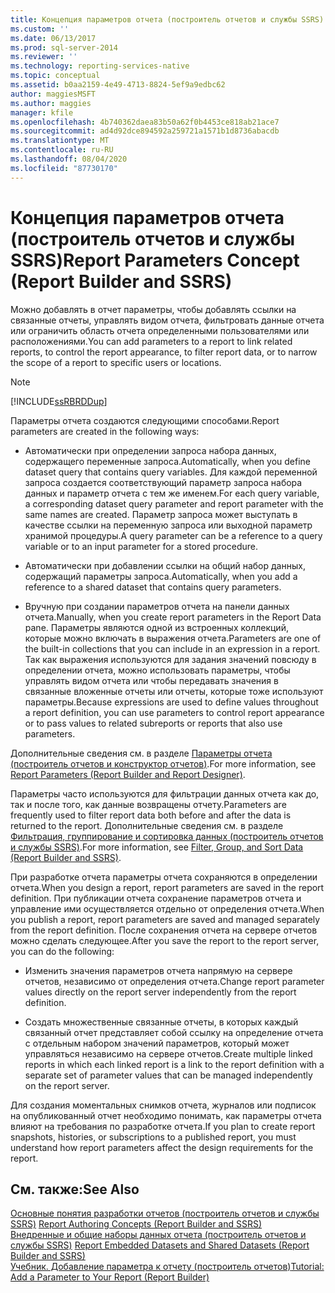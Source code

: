 ```yaml
---
title: Концепция параметров отчета (построитель отчетов и службы SSRS) | Документация Майкрософт
ms.custom: ''
ms.date: 06/13/2017
ms.prod: sql-server-2014
ms.reviewer: ''
ms.technology: reporting-services-native
ms.topic: conceptual
ms.assetid: b0aa2159-4e49-4713-8824-5ef9a9edbc62
author: maggiesMSFT
ms.author: maggies
manager: kfile
ms.openlocfilehash: 4b740362daea83b50a62f0b4453ce818ab21ace7
ms.sourcegitcommit: ad4d92dce894592a259721a1571b1d8736abacdb
ms.translationtype: MT
ms.contentlocale: ru-RU
ms.lasthandoff: 08/04/2020
ms.locfileid: "87730170"
---
```

# <a name="report-parameters-concept-report-builder-and-ssrs"></a><span data-ttu-id="5e9d6-102">Концепция параметров отчета (построитель отчетов и службы SSRS)</span><span class="sxs-lookup"><span data-stu-id="5e9d6-102">Report Parameters Concept (Report Builder and SSRS)</span></span>
  <span data-ttu-id="5e9d6-103">Можно добавлять в отчет параметры, чтобы добавлять ссылки на связанные отчеты, управлять видом отчета, фильтровать данные отчета или ограничить область отчета определенными пользователями или расположениями.</span><span class="sxs-lookup"><span data-stu-id="5e9d6-103">You can add parameters to a report to link related reports, to control the report appearance, to filter report data, or to narrow the scope of a report to specific users or locations.</span></span>  
  
> [!NOTE]  
>  [!INCLUDE[ssRBRDDup](../../includes/ssrbrddup-md.md)]  
  
 <span data-ttu-id="5e9d6-104">Параметры отчета создаются следующими способами.</span><span class="sxs-lookup"><span data-stu-id="5e9d6-104">Report parameters are created in the following ways:</span></span>  
  
-   <span data-ttu-id="5e9d6-105">Автоматически при определении запроса набора данных, содержащего переменные запроса.</span><span class="sxs-lookup"><span data-stu-id="5e9d6-105">Automatically, when you define dataset query that contains query variables.</span></span> <span data-ttu-id="5e9d6-106">Для каждой переменной запроса создается соответствующий параметр запроса набора данных и параметр отчета с тем же именем.</span><span class="sxs-lookup"><span data-stu-id="5e9d6-106">For each query variable, a corresponding dataset query parameter and report parameter with the same names are created.</span></span> <span data-ttu-id="5e9d6-107">Параметр запроса может выступать в качестве ссылки на переменную запроса или выходной параметр хранимой процедуры.</span><span class="sxs-lookup"><span data-stu-id="5e9d6-107">A query parameter can be a reference to a query variable or to an input parameter for a stored procedure.</span></span>  
  
-   <span data-ttu-id="5e9d6-108">Автоматически при добавлении ссылки на общий набор данных, содержащий параметры запроса.</span><span class="sxs-lookup"><span data-stu-id="5e9d6-108">Automatically, when you add a reference to a shared dataset that contains query parameters.</span></span>  
  
-   <span data-ttu-id="5e9d6-109">Вручную при создании параметров отчета на панели данных отчета.</span><span class="sxs-lookup"><span data-stu-id="5e9d6-109">Manually, when you create report parameters in the Report Data pane.</span></span> <span data-ttu-id="5e9d6-110">Параметры являются одной из встроенных коллекций, которые можно включать в выражения отчета.</span><span class="sxs-lookup"><span data-stu-id="5e9d6-110">Parameters are one of the built-in collections that you can include in an expression in a report.</span></span> <span data-ttu-id="5e9d6-111">Так как выражения используются для задания значений повсюду в определении отчета, можно использовать параметры, чтобы управлять видом отчета или чтобы передавать значения в связанные вложенные отчеты или отчеты, которые тоже используют параметры.</span><span class="sxs-lookup"><span data-stu-id="5e9d6-111">Because expressions are used to define values throughout a report definition, you can use parameters to control report appearance or to pass values to related subreports or reports that also use parameters.</span></span>  
  
 <span data-ttu-id="5e9d6-112">Дополнительные сведения см. в разделе [Параметры отчета (построитель отчетов и конструктор отчетов)](report-parameters-report-builder-and-report-designer.md).</span><span class="sxs-lookup"><span data-stu-id="5e9d6-112">For more information, see [Report Parameters &#40;Report Builder and Report Designer&#41;](report-parameters-report-builder-and-report-designer.md).</span></span>  
  
 <span data-ttu-id="5e9d6-113">Параметры часто используются для фильтрации данных отчета как до, так и после того, как данные возвращены отчету.</span><span class="sxs-lookup"><span data-stu-id="5e9d6-113">Parameters are frequently used to filter report data both before and after the data is returned to the report.</span></span> <span data-ttu-id="5e9d6-114">Дополнительные сведения см. в разделе [Фильтрация, группирование и сортировка данных (построитель отчетов и службы SSRS)](filter-group-and-sort-data-report-builder-and-ssrs.md).</span><span class="sxs-lookup"><span data-stu-id="5e9d6-114">For more information, see [Filter, Group, and Sort Data &#40;Report Builder and SSRS&#41;](filter-group-and-sort-data-report-builder-and-ssrs.md).</span></span>  
  
 <span data-ttu-id="5e9d6-115">При разработке отчета параметры отчета сохраняются в определении отчета.</span><span class="sxs-lookup"><span data-stu-id="5e9d6-115">When you design a report, report parameters are saved in the report definition.</span></span> <span data-ttu-id="5e9d6-116">При публикации отчета сохранение параметров отчета и управление ими осуществляется отдельно от определения отчета.</span><span class="sxs-lookup"><span data-stu-id="5e9d6-116">When you publish a report, report parameters are saved and managed separately from the report definition.</span></span> <span data-ttu-id="5e9d6-117">После сохранения отчета на сервере отчетов можно сделать следующее.</span><span class="sxs-lookup"><span data-stu-id="5e9d6-117">After you save the report to the report server, you can do the following:</span></span>  
  
-   <span data-ttu-id="5e9d6-118">Изменить значения параметров отчета напрямую на сервере отчетов, независимо от определения отчета.</span><span class="sxs-lookup"><span data-stu-id="5e9d6-118">Change report parameter values directly on the report server independently from the report definition.</span></span>  
  
-   <span data-ttu-id="5e9d6-119">Создать множественные связанные отчеты, в которых каждый связанный отчет представляет собой ссылку на определение отчета с отдельным набором значений параметров, который может управляться независимо на сервере отчетов.</span><span class="sxs-lookup"><span data-stu-id="5e9d6-119">Create multiple linked reports in which each linked report is a link to the report definition with a separate set of parameter values that can be managed independently on the report server.</span></span>  
  
 <span data-ttu-id="5e9d6-120">Для создания моментальных снимков отчета, журналов или подписок на опубликованный отчет необходимо понимать, как параметры отчета влияют на требования по разработке отчета.</span><span class="sxs-lookup"><span data-stu-id="5e9d6-120">If you plan to create report snapshots, histories, or subscriptions to a published report, you must understand how report parameters affect the design requirements for the report.</span></span>  
  
## <a name="see-also"></a><span data-ttu-id="5e9d6-121">См. также:</span><span class="sxs-lookup"><span data-stu-id="5e9d6-121">See Also</span></span>  
 <span data-ttu-id="5e9d6-122">[Основные понятия разработки отчетов &#40;построитель отчетов и службы SSRS&#41;](report-authoring-concepts-report-builder-and-ssrs.md) </span><span class="sxs-lookup"><span data-stu-id="5e9d6-122">[Report Authoring Concepts &#40;Report Builder and SSRS&#41;](report-authoring-concepts-report-builder-and-ssrs.md) </span></span>  
 <span data-ttu-id="5e9d6-123">[Внедренные и общие наборы данных отчета &#40;построитель отчетов и службы SSRS&#41;](../report-data/report-embedded-datasets-and-shared-datasets-report-builder-and-ssrs.md) </span><span class="sxs-lookup"><span data-stu-id="5e9d6-123">[Report Embedded Datasets and Shared Datasets &#40;Report Builder and SSRS&#41;](../report-data/report-embedded-datasets-and-shared-datasets-report-builder-and-ssrs.md) </span></span>  
 [<span data-ttu-id="5e9d6-124">Учебник. Добавление параметра к отчету (построитель отчетов)</span><span class="sxs-lookup"><span data-stu-id="5e9d6-124">Tutorial: Add a Parameter to Your Report &#40;Report Builder&#41;</span></span>](../tutorial-add-a-parameter-to-your-report-report-builder.md)  
  
  
